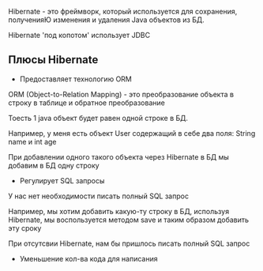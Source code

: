 Hibernate - это фреймворк, который используется для сохранения, полученияЮ изменения и удаления Java объектов из БД.

Hibernate 'под копотом' использует JDBC



## Плюсы Hibernate

- Предоставляет технологию ORM

ORM (Object-to-Relation Mapping) - это преобразование объекта в строку в таблице и обратное преобразование

Тоесть 1 java объект будет равен одной строке в БД.

Например, у меня есть объект User содержащий в себе два поля: String name и int age

При добавлении одного такого объекта через Hibernate в БД мы добавим в БД одну строку



- Регулирует SQL запросы

У нас нет необходимости писать полный SQL запрос

Например, мы хотим добавить какую-ту строку в БД, используя Hibernate, мы воспользуется методом save и таким образом добавить эту сроку

При отсутсвии Hibernate, нам бы пришлось писать полный SQL запрос



- Уменьшение кол-ва кода для написания

